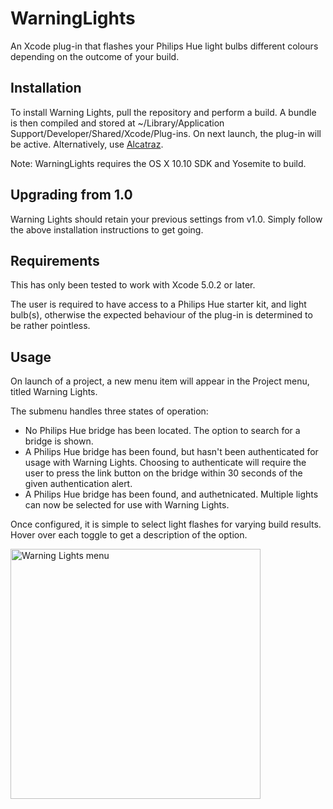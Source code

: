 WarningLights
=============

An Xcode plug-in that flashes your Philips Hue light bulbs different colours depending on the outcome of your build.

Installation
------------

To install Warning Lights, pull the repository and perform a build. A bundle is then compiled and stored at ~/Library/Application Support/Developer/Shared/Xcode/Plug-ins. On next launch, the plug-in will be active. Alternatively, use [Alcatraz][alcatraz].

Note: WarningLights requires the OS X 10.10 SDK and Yosemite to build.

Upgrading from 1.0
------------------

Warning Lights should retain your previous settings from v1.0. Simply follow the above installation instructions to get going.

Requirements
------------

This has only been tested to work with Xcode 5.0.2 or later.

The user is required to have access to a Philips Hue starter kit, and light bulb(s), otherwise the expected behaviour of the plug-in is determined to be rather pointless.

Usage
-----

On launch of a project, a new menu item will appear in the Project menu, titled Warning Lights. 

The submenu handles three states of operation:
  * No Philips Hue bridge has been located. The option to search for a bridge is shown.
  * A Philips Hue bridge has been found, but hasn't been authenticated for usage with Warning Lights. Choosing to authenticate will require the user to press the link button on the bridge within 30 seconds of the given authentication alert.
  * A Philips Hue bridge has been found, and authetnicated. Multiple lights can now be selected for use with Warning Lights.

Once configured, it is simple to select light flashes for varying build results. Hover over each toggle to get a description of the option.

<img src="https://raw.github.com/mitchellallison/WarningLights/master/WLMenu.png" alt="Warning Lights menu" height="400px"/>

[Alcatraz]: https://github.com/supermarin/Alcatraz

